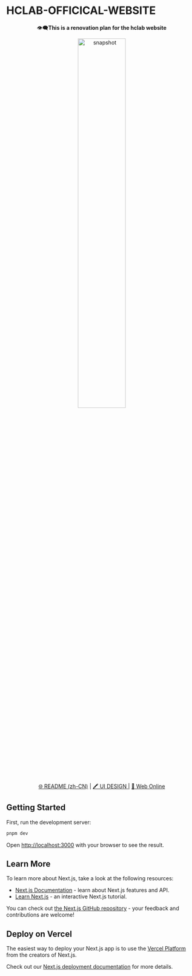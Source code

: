 # HCLAB-OFFICICAL-WEBSITE

<p align="center">👁️‍🗨️<b>This is a renovation plan for the hclab website</b></p>

<p align="center"><img width="50%" alt="snapshot" src="http://images.liuxinghao.top/study/image-20230924212522942.png" /></p>

<p align="center">
<a href="/README.zh-CN.md">🌐 README (zh-CN)</a> |
<a href="https://mastergo.com/goto/u8EDXzoz?page_id=9:0063&file=92338488940050">🖍️ UI DESIGN |</a>
<a href="https://depazer.github.io/playground">👀 Web Online</a>
</p>

## Getting Started

First, run the development server:

```bash
pnpm dev
```

Open [http://localhost:3000](http://localhost:3000) with your browser to see the result.

## Learn More

To learn more about Next.js, take a look at the following resources:

- [Next.js Documentation](https://nextjs.org/docs) - learn about Next.js features and API.
- [Learn Next.js](https://nextjs.org/learn) - an interactive Next.js tutorial.

You can check out [the Next.js GitHub repository](https://github.com/vercel/next.js/) - your feedback and contributions are welcome!

## Deploy on Vercel

The easiest way to deploy your Next.js app is to use the [Vercel Platform](https://vercel.com/new?utm_medium=default-template&filter=next.js&utm_source=create-next-app&utm_campaign=create-next-app-readme) from the creators of Next.js.

Check out our [Next.js deployment documentation](https://nextjs.org/docs/deployment) for more details.